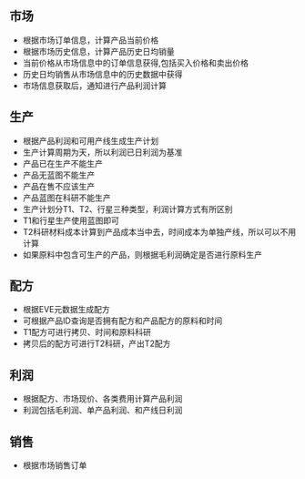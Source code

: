 ## 市场

- 根据市场订单信息，计算产品当前价格
- 根据市场历史信息，计算产品历史日均销量
- 当前价格从市场信息中的订单信息获得,包括买入价格和卖出价格
- 历史日均销售从市场信息中的历史数据中获得
- 市场信息获取后，通知进行产品利润计算

## 生产

- 根据产品利润和可用产线生成生产计划
- 生产计算周期为天，所以利润已日利润为基准
- 产品已在生产不能生产
- 产品无蓝图不能生产
- 产品在售不应该生产
- 产品蓝图在科研不能生产
- 生产计划分T1、T2、行星三种类型，利润计算方式有所区别
- T1和行星生产使用蓝图即可
- T2科研材料成本计算到产品成本当中去，时间成本为单独产线，所以可以不用计算
- 如果原料中包含可生产的产品，则根据毛利润确定是否进行原料生产

## 配方

- 根据EVE元数据生成配方
- 可根据产品ID查询是否拥有配方和产品配方的原料和时间
- T1配方可进行拷贝、时间和原料科研
- 拷贝后的配方可进行T2科研，产出T2配方

## 利润

- 根据配方、市场现价、各类费用计算产品利润
- 利润包括毛利润、单产品利润、和产线日利润

## 销售

- 根据市场销售订单
